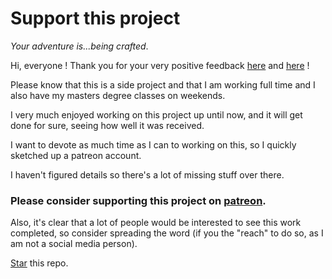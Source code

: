# Support this project

*Your adventure is...being crafted*.

Hi, everyone ! Thank you for your very positive feedback [here](https://www.reddit.com/r/javascript/comments/aoskao/learn_c_and_its_lower_level_interactively_in_your/) and [here](https://www.reddit.com/r/learnprogramming/comments/aosk8b/learn_c_and_its_lower_levels_interactively_in/) !

Please know that this is a side project and that I am working full time and I also have my masters degree classes on weekends.

I very much enjoyed working on this project up until now, and it will get done for sure, seeing how well it was received.

I want to devote as much time as I can to working on this, so I quickly sketched up a patreon account.

I haven't figured details so there's a lot of missing stuff over there.

### **Please consider supporting this project on [patreon](https://www.patreon.com/vasyop)**.

Also, it's clear that a lot of people would be interested to see this work completed, so consider spreading the word (if you the "reach" to do so, as I am not a social media person).

[Star](https://github.com/vasyop/miniC-hosting) this repo.
